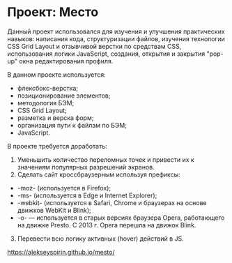 # Проект: Место

Данный проект использовался для изучения и улучшения практических навыков: написания кода, структуризации файлов, изучения технологии CSS Grid Layout и отзывчивой верстки по средствам CSS, использования логики JavaScript, создания, открытия и закрытия "pop-up" окна редактирования профиля.

В данном проекте используется:

- флексбокс-верстка;
- позиционирование элементов;
- методология БЭМ;
- CSS Grid Layout;
- разметка и верска форм;
- организация пути к файлам по БЭМ;
- JavaScript.

В проекте требуется доработать:

1. Уменьшить количество переломных точек и привести их к значениям популярных разрешений экранов.
2. Сделать сайт кроссбраузерным используя префиксы:

- -moz- (используется в Firefox);
- -ms- (используется в Edge и Internet Explorer);
- -webkit- (используется в Safari, Chrome и браузерах на основе движков WebKit и Blink);
- -o- — используется в старых версиях браузера Opera, работающего на движке Presto. С 2013 г. Opera перешла на движок Blink.

3. Перевести всю логику активных (hover) действий в JS.

https://alekseyspirin.github.io/mesto/
